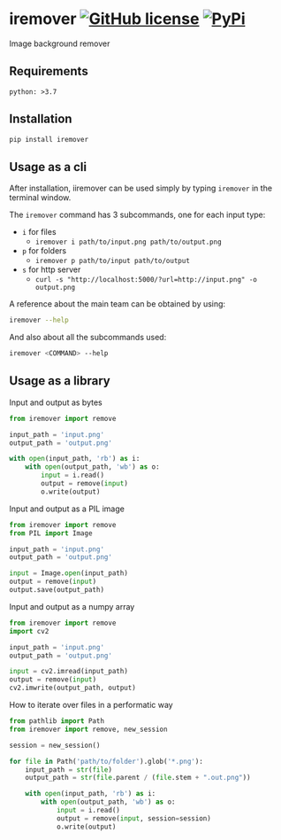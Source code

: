 # iremover [![GitHub license](https://img.shields.io/github/license/pchchv/iremover.svg)](https://github.com/pchchv/iremover/blob/master/LICENSE) [![PyPi](https://img.shields.io/pypi/v/iremover?style=flat-square)](https://pypi.org/project/iremover/)
Image background remover

## Requirements 

```
python: >3.7
```

## Installation

```bash
pip install iremover
```

## Usage as a cli

After installation, iiremover can be used simply by typing `iremover` in the terminal window.

The `iremover` command has 3 subcommands, one for each input type:
- `i` for files 
    * ```iremover i path/to/input.png path/to/output.png```
- `p` for folders
    * ```iremover p path/to/input path/to/output```
- `s` for http server
    * ```curl -s "http://localhost:5000/?url=http://input.png" -o output.png```

A reference about the main team can be obtained by using:

```bash
iremover --help
```

And also about all the subcommands used:

```bash
iremover <COMMAND> --help
```

## Usage as a library

Input and output as bytes

```python
from iremover import remove

input_path = 'input.png'
output_path = 'output.png'

with open(input_path, 'rb') as i:
    with open(output_path, 'wb') as o:
        input = i.read()
        output = remove(input)
        o.write(output)
```

Input and output as a PIL image

```python
from iremover import remove
from PIL import Image

input_path = 'input.png'
output_path = 'output.png'

input = Image.open(input_path)
output = remove(input)
output.save(output_path)
```

Input and output as a numpy array

```python
from iremover import remove
import cv2

input_path = 'input.png'
output_path = 'output.png'

input = cv2.imread(input_path)
output = remove(input)
cv2.imwrite(output_path, output)
```

How to iterate over files in a performatic way

```python
from pathlib import Path
from iremover import remove, new_session

session = new_session()

for file in Path('path/to/folder').glob('*.png'):
    input_path = str(file)
    output_path = str(file.parent / (file.stem + ".out.png"))

    with open(input_path, 'rb') as i:
        with open(output_path, 'wb') as o:
            input = i.read()
            output = remove(input, session=session)
            o.write(output)
```